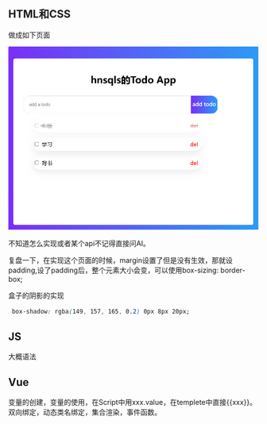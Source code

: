 ## HTML和CSS

做成如下页面

![image-20250108215310708](images/全栈.assets/image-20250108215310708.png)

不知道怎么实现或者某个api不记得直接问AI。

复盘一下，在实现这个页面的时候，margin设置了但是没有生效，那就设padding,设了padding后，整个元素大小会变，可以使用box-sizing: border-box;

盒子的阴影的实现

```css
 box-shadow: rgba(149, 157, 165, 0.2) 0px 8px 20px;
```

## JS

大概语法

## Vue

变量的创建，变量的使用，在Script中用xxx.value，在templete中直接{{xxx}}。双向绑定，动态类名绑定，集合渲染，事件函数。